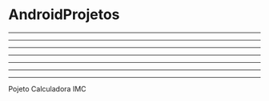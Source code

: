 # AndroidProjetos

*****************************************************************************************
******************************************************************************
*****************************************************************
****************************************************
*************************************
********************
*****

Pojeto Calculadora IMC 
